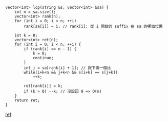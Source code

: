 ```cpp=
vector<int> lcp(string &s, vector<int> &sa) {
    int n = sa.size();
    vector<int> rank(n);
    for (int i = 0; i < n; ++i)
        rank[sa[i]] = i; // rank[i]: 從 i 開始的 suffix 在 sa 的哪個位置

    int k = 0;
    vector<int> ret(n);
    for (int i = 0; i < n; ++i) {
        if (rank[i] == n - 1) {
            k = 0;
            continue;
        }
        int j = sa[rank[i] + 1]; // 跟下面一個比
        while(i+k<n && j+k<n && s[i+k] == s[j+k])
            ++k;
        
        ret[rank[i]] = k;
        if (k > 0) --k; // 沒設回 0 => O(n)
    }
    return ret;
}
```

[ref](https://leetcode.com/problems/number-of-distinct-substrings-in-a-string/solutions/1010936/python-suffix-array-lcp-o-n-logn/)